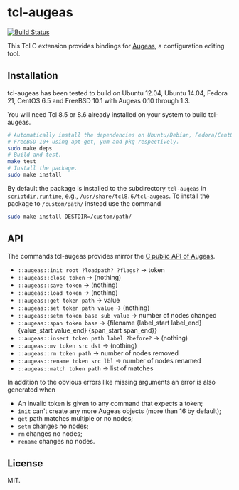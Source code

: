 # tcl-augeas

[![Build Status](https://travis-ci.org/dbohdan/tcl-augeas.svg)](https://travis-ci.org/dbohdan/tcl-augeas)

This Tcl C extension provides bindings for [Augeas](http://augeas.net/), a
configuration editing tool.

## Installation

tcl-augeas has been tested to build on Ubuntu 12.04, Ubuntu 14.04, Fedora 21,
CentOS 6.5 and FreeBSD 10.1 with Augeas 0.10 through 1.3.

You will need Tcl 8.5 or 8.6 already installed on your system to build
tcl-augeas.

```sh
# Automatically install the dependencies on Ubuntu/Debian, Fedora/CentOS and
# FreeBSD 10+ using apt-get, yum and pkg respectively.
sudo make deps
# Build and test.
make test
# Install the package.
sudo make install
```

By default the package is installed to the subdirectory `tcl-augeas` in [`scriptdir,runtime`](http://wiki.tcl.tk/11825), e.g., `/usr/share/tcl8.6/tcl-augeas`. To install the package to `/custom/path/` instead use the command

```sh
sudo make install DESTDIR=/custom/path/
```

## API

The commands tcl-augeas provides mirror the
[C public API of Augeas](http://augeas.net/docs/api.html).

* `::augeas::init root ?loadpath? ?flags?` -> token
* `::augeas::close token` -> (nothing)
* `::augeas::save token` -> (nothing)
* `::augeas::load token` -> (nothing)
* `::augeas::get token path` -> value
* `::augeas::set token path value` ->  (nothing)
* `::augeas::setm token base sub value` -> number of nodes changed
* `::augeas::span token base` -> {filename {label_start label_end} {value_start value_end} {span_start span_end}}
* `::augeas::insert token path label ?before?` -> (nothing)
* `::augeas::mv token src dst` -> (nothing)
* `::augeas::rm token path` -> number of nodes removed
* `::augeas::rename token src lbl` -> number of nodes renamed
* `::augeas::match token path` -> list of matches

In addition to the obvious errors like missing arguments an error is also
generated when

* An invalid token is given to any command that expects a token;
* `init` can't create any more Augeas objects (more than 16 by default);
* `get` path matches multiple or no nodes;
* `setm` changes no nodes;
* `rm` changes no nodes;
* `rename` changes no nodes.

## License

MIT.
